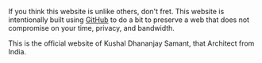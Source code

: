 If you think this website is unlike others, don't fret. This website is intentionally built using <a href="https://www.github.com/kushalsamant" rel="noopener noreferrer" target="_blank">GitHub</a> to do a bit to preserve a web that does not compromise on your time, privacy, and bandwidth.

This is the official website of Kushal&nbsp;Dhananjay&nbsp;Samant, that Architect from India.
